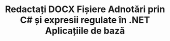 ---
############################# Static ############################
layout: "auto-gen-gist"
draft: false
path: "ro/redaction/net/annotation/docx"
otherformats: CSV DOC DOCM DOT DOTM DOTX PDF POT POTM PPS PPSM PPSX PPT PPTM PPTX RTF XLS XLSM XLSX XLT XLTM XLTX  

############################# Head ############################
head_title: "Redactați adnotările în DOCX documente folosind expresii regulate prin .NET Core"
head_description: "Redactați informațiile sensibile în adnotări folosind expresii regulate din documente de diferite formate"

############################# Header ############################
title: "Redactați DOCX Fișiere Adnotări prin C# și expresii regulate în .NET Aplicațiile de bază"
description: "Găsiți și eliminați informații sensibile din documente Office și OpenOffice, foi de calcul și prezentări, precum și DOCX pe Windows, Linux și macOS"

################### SubMenu/Download Button #####################
submenu:
    enable: true

############################# About ############################
about:
    enable: true
    title: "Redactarea adnotărilor documentului pentru API-ul .NET"
    content: |
        O interfață unică, independentă de format, pentru igienizarea informațiilor sensibile și clasificate din documentele și imaginile PDF, Word, Excel, PowerPoint, inclusiv capacitatea de a modifica metadatele și de a elimina adnotările. Cu instrumentul GroupDocs.Redaction for .NET, puteți elimina informațiile clasificate și puteți salva documentul redactat în PDF, transformând toate paginile în imagini raster sau păstrați documentul în formatul original pentru editare ulterioară.

############################# Steps ############################
steps:
    enable: true
    title_left: "Redactați adnotările din DOCX folosind expresii regulate prin C#"
    content_left: |
        [GroupDocs.Redaction](ro//redaction/net/) permite dezvoltatorilor .NET să folosească expresiile obișnuite deplină pentru a redacta fișierul DOCX cu câțiva pași simpli.

        *   Creați o instanță a clasei [Redactor](https://apireference.groupdocs.com/redaction/net/groupdocs.redaction/redactor) și încărcați fișierul DOCX
        *   Creați o instanță a clasei [AnnotationRedaction](https://apireference.groupdocs.com/redaction/net/groupdocs.redaction.redactions/annotationredaction) pentru a găsi și înlocui comentariile
        *   Apelați metoda [Redactor.Apply](https://apireference.groupdocs.com/redaction/net/groupdocs.redaction/redactor/methods/apply/index) cu obiectul AnnotationRedaction
        
    title_right: "Cum se utilizează GroupDocs Redaction API"
    content_right: |
        Instalați pachetul din linia de comandă ca ```nuget install GroupDocs.Redaction``` sau prin Consola Manager de pachete din Visual Studio cu ```Install-Package GroupDocs.Redaction```. 
        Ca alternativă, obțineți programul de instalare MSI offline sau DLL-urile într-un fișier ZIP de la [descărcări](https://downloads.groupdocs.com/redaction/net) și faceți referire la el în proiectul dvs. manual.  
        
    code: |
        ```cs
        using (Redactor redactor = new Redactor(@"sample.docx"))
        {
        	redactor.Apply(new AnnotationRedaction("(?im:john)", "[redacted]"));
        	redactor.Save();
        }
        ```

############################# Demos ############################
demos:
    enable: true
############################# About Formats ############################
about_formats:
    enable: true
############################# More Formats ############################
more_formats:
    enable: true

############################# Back to top ###############################
back_to_top:
    enable: true
---